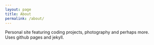 ```yaml
---
layout: page
title: About
permalink: /about/
---
```


Personal site featuring coding projects, photography and perhaps more. Uses github pages and jekyll.
